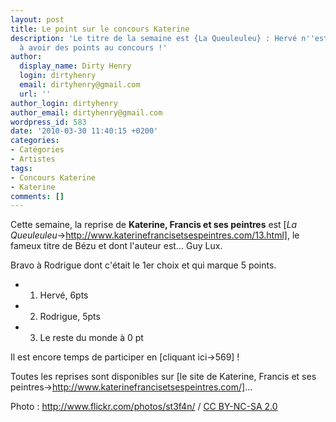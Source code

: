 ```yaml
---
layout: post
title: Le point sur le concours Katerine
description: 'Le titre de la semaine est {La Queuleuleu} : Hervé n''est plus le seul
  à avoir des points au concours !'
author:
  display_name: Dirty Henry
  login: dirtyhenry
  email: dirtyhenry@gmail.com
  url: ''
author_login: dirtyhenry
author_email: dirtyhenry@gmail.com
wordpress_id: 583
date: '2010-03-30 11:40:15 +0200'
categories:
- Catégories
- Artistes
tags:
- Concours Katerine
- Katerine
comments: []
---
```

Cette semaine, la reprise de __Katerine, Francis et ses peintres__ est [*La Queuleuleu*->http://www.katerinefrancisetsespeintres.com/13.html], le fameux titre de Bézu et dont l'auteur est... Guy Lux.

Bravo à Rodrigue dont c'était le 1er choix et qui marque 5 points.

- 1. Hervé, 6pts
- 2. Rodrigue, 5pts
- 3. Le reste du monde à 0 pt

Il est encore temps de participer en [cliquant ici->569] !

Toutes les reprises sont disponibles sur [le site de Katerine, Francis et ses peintres->http://www.katerinefrancisetsespeintres.com/]... 

<div xmlns:cc="http://creativecommons.org/ns#" about="http://www.flickr.com/photos/st3f4n/4269790436/">Photo : <a rel="cc:attributionURL" href="http://www.flickr.com/photos/st3f4n/">http://www.flickr.com/photos/st3f4n/</a> / <a rel="license" href="http://creativecommons.org/licenses/by-nc-sa/2.0/">CC BY-NC-SA 2.0</a></div>
